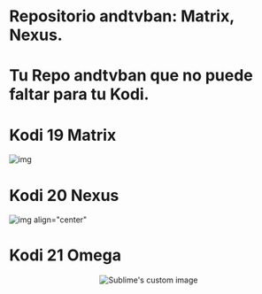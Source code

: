 # Repositorio andtvban: Matrix, Nexus. 

# Tu Repo andtvban que no puede faltar para tu Kodi.

# Kodi 19 Matrix
![img](https://i.imgur.com/FmHatKc.png)

# Kodi 20 Nexus
![img align="center"](https://i.imgur.com/19lQWCN.png)

# Kodi 21 Omega
<p align="center">
  <img src="[https://github.com/waldyr/Sublime-Installer/blob/master/sublime_text.png?raw=true](https://i.imgur.com/19lQWCN.png)
)" alt="Sublime's custom image"/>
</p>


